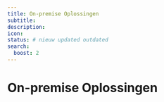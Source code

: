 ```yaml
---
title: On-premise Oplossingen
subtitle:
description:
icon:
status: # nieuw updated outdated
search:
  boost: 2 
---
```


# On-premise Oplossingen